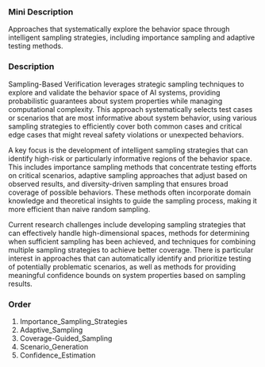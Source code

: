 ### Mini Description

Approaches that systematically explore the behavior space through intelligent sampling strategies, including importance sampling and adaptive testing methods.

### Description

Sampling-Based Verification leverages strategic sampling techniques to explore and validate the behavior space of AI systems, providing probabilistic guarantees about system properties while managing computational complexity. This approach systematically selects test cases or scenarios that are most informative about system behavior, using various sampling strategies to efficiently cover both common cases and critical edge cases that might reveal safety violations or unexpected behaviors.

A key focus is the development of intelligent sampling strategies that can identify high-risk or particularly informative regions of the behavior space. This includes importance sampling methods that concentrate testing efforts on critical scenarios, adaptive sampling approaches that adjust based on observed results, and diversity-driven sampling that ensures broad coverage of possible behaviors. These methods often incorporate domain knowledge and theoretical insights to guide the sampling process, making it more efficient than naive random sampling.

Current research challenges include developing sampling strategies that can effectively handle high-dimensional spaces, methods for determining when sufficient sampling has been achieved, and techniques for combining multiple sampling strategies to achieve better coverage. There is particular interest in approaches that can automatically identify and prioritize testing of potentially problematic scenarios, as well as methods for providing meaningful confidence bounds on system properties based on sampling results.

### Order

1. Importance_Sampling_Strategies
2. Adaptive_Sampling
3. Coverage-Guided_Sampling
4. Scenario_Generation
5. Confidence_Estimation
